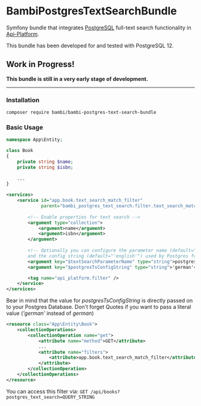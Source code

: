 # BambiPostgresTextSearchBundle

Symfony bundle that integrates [PostgreSQL](https://www.postgresql.org/)
full-text search functionality in [Api-Platform](https://api-platform.com/).

This bundle has been developed for and tested with PostgreSQL 12.

## Work in Progress!
__This bundle is still in a very early stage of development.__

---

### Installation
`composer require bambi/bambi-postgres-text-search-bundle`

### Basic Usage
```php
namespace App\Entity;

class Book
{
    private string $name;
    private string $isbn;
    
    ...
}
```
```xml
<services>
    <service id="app.book.text_search_match_filter"
             parent="bambi_postgres_text_search.filter.text_search_match_filter">
        
        <!-- Enable properties for text search -->
        <argument type="collection">
            <argument>name</argument>
            <argument>isbn</argument>
        </argument>
        
        <!-- Optionally you can configure the parameter name (default="ts_query") for the for the API
        and the config string (default="'english'") used by Postgres for text search. -->
        <argument key="$textSearchParameterName" type="string">postgres_text_search</argument>
        <argument key="$postgresTsConfigString" type="string">'german'</argument>

        <tag name="api_platform.filter" />
    </service>
</services>
```
Bear in mind that the value for _postgresTsConfigString_ is directly passed on to your Postgres Database. Don't forget Quotes if you want to pass a literal value (_'german'_ instead of _german_)
```xml
<resource class="App\Entity\Book">
    <collectionOperations>
        <collectionOperation name="get">
            <attribute name="method">GET</attribute>
            ...
            <attribute name="filters">
                <attribute>app.book.text_search_match_filter</attribute>
            </attribute>
        </collectionOperation>
    </collectionOperations>
</resource>
```
You can access this filter via:
`GET /api/books?postgres_text_search=QUERY_STRING`